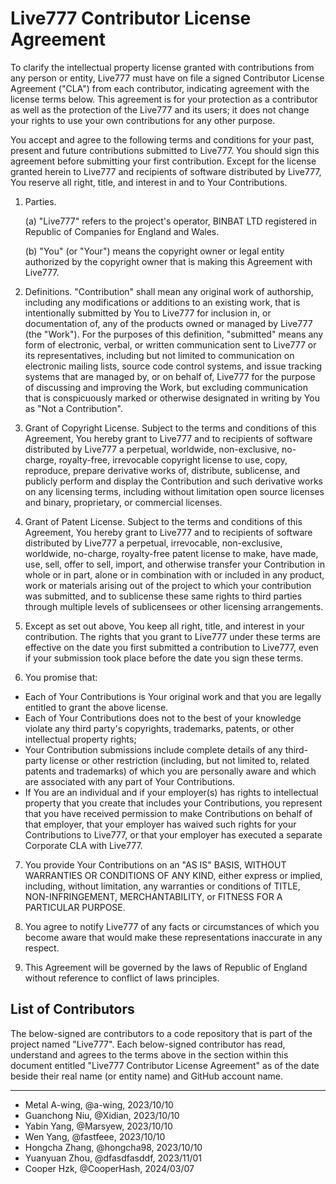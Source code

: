 # Live777 Contributor License Agreement

To clarify the intellectual property license granted with contributions from any person or entity, Live777 must have on file a signed Contributor License Agreement ("CLA") from each contributor, indicating agreement with the license terms below. This agreement is for your protection as a contributor as well as the protection of the Live777 and its users; it does not change your rights to use your own contributions for any other purpose.

You accept and agree to the following terms and conditions for your past, present and future contributions submitted to Live777. You should sign this agreement before submitting your first contribution. Except for the license granted herein to Live777 and recipients of software distributed by Live777, You reserve all right, title, and interest in and to Your Contributions.

1. Parties.

   (a) "Live777" refers to the project's operator, BINBAT LTD registered in Republic of Companies for England and Wales.

   (b) "You" (or "Your") means the copyright owner or legal entity authorized by the copyright owner that is making this Agreement with Live777.

2. Definitions. "Contribution" shall mean any original work of authorship, including any modifications or additions to an existing work, that is intentionally submitted by You to Live777 for inclusion in, or documentation of, any of the products owned or managed by Live777 (the "Work"). For the purposes of this definition, "submitted" means any form of electronic, verbal, or written communication sent to Live777 or its representatives, including but not limited to communication on electronic mailing lists, source code control systems, and issue tracking systems that are managed by, or on behalf of, Live777 for the purpose of discussing and improving the Work, but excluding communication that is conspicuously marked or otherwise designated in writing by You as "Not a Contribution".

3. Grant of Copyright License. Subject to the terms and conditions of this Agreement, You hereby grant to Live777 and to recipients of software distributed by Live777 a perpetual, worldwide, non-exclusive, no-charge, royalty-free, irrevocable copyright license to use, copy, reproduce, prepare derivative works of, distribute, sublicense, and publicly perform and display the Contribution and such derivative works on any licensing terms, including without limitation open source licenses and binary, proprietary, or commercial licenses.

4. Grant of Patent License. Subject to the terms and conditions of this Agreement, You hereby grant to Live777 and to recipients of software distributed by Live777 a perpetual, irrevocable, non-exclusive, worldwide, no-charge, royalty-free patent license to make, have made, use, sell, offer to sell, import, and otherwise transfer your Contribution in whole or in part, alone or in combination with or included in any product, work or materials arising out of the project to which your contribution was submitted, and to sublicense these same rights to third parties through multiple levels of sublicensees or other licensing arrangements.

5. Except as set out above, You keep all right, title, and interest in your contribution. The rights that you grant to Live777 under these terms are effective on the date you first submitted a contribution to Live777, even if your submission took place before the date you sign these terms.

6. You promise that:

- Each of Your Contributions is Your original work and that you are legally entitled to grant the above license.
- Each of Your Contributions does not to the best of your knowledge violate any third party's copyrights, trademarks, patents, or other intellectual property rights;
- Your Contribution submissions include complete details of any third-party license or other restriction (including, but not limited to, related patents and trademarks) of which you are personally aware and which are associated with any part of Your Contributions.
- If You are an individual and if your employer(s) has rights to intellectual property that you create that includes your Contributions, you represent that you have received permission to make Contributions on behalf of that employer, that your employer has waived such rights for your Contributions to Live777, or that your employer has executed a separate Corporate CLA with Live777.

7. You provide Your Contributions on an "AS IS" BASIS, WITHOUT WARRANTIES OR CONDITIONS OF ANY KIND, either express or implied, including, without limitation, any warranties or conditions of TITLE, NON-INFRINGEMENT, MERCHANTABILITY, or FITNESS FOR A PARTICULAR PURPOSE.

8. You agree to notify Live777 of any facts or circumstances of which you become aware that would make these representations inaccurate in any respect.

9. This Agreement will be governed by the laws of Republic of England without reference to conflict of laws principles.

## List of Contributors

The below-signed are contributors to a code repository that is part of the project named "Live777". Each below-signed contributor has read, understand and agrees to the terms above in the section within this document entitled "Live777 Contributor License Agreement" as of the date beside their real name (or entity name) and GitHub account name.

---

<!--
Example:

- Metal A-wing, @a-wing, 2023/10/10
-->

- Metal A-wing, @a-wing, 2023/10/10
- Guanchong Niu, @Xidian, 2023/10/10
- Yabin Yang, @Marsyew, 2023/10/10
- Wen Yang, @fastfeee, 2023/10/10
- Hongcha Zhang, @hongcha98, 2023/10/10
- Yuanyuan Zhou, @dfasdfasddf, 2023/11/01
- Cooper Hzk, @CooperHash, 2024/03/07


